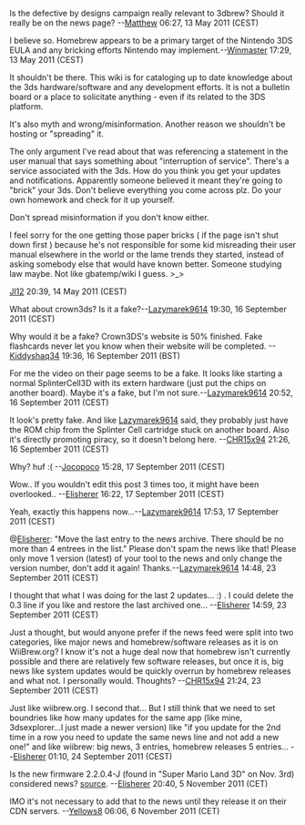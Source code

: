 Is the defective by designs campaign really relevant to 3dbrew? Should
it really be on the news page? --[Matthew](User:Matthew "wikilink")
06:27, 13 May 2011 (CEST)

I believe so. Homebrew appears to be a primary target of the Nintendo
3DS EULA and any bricking efforts Nintendo may
implement.--[Winmaster](User:Winmaster "wikilink") 17:29, 13 May 2011
(CEST)

It shouldn't be there. This wiki is for cataloging up to date knowledge
about the 3ds hardware/software and any development efforts. It is not a
bulletin board or a place to solicitate anything - even if its related
to the 3DS platform.

It's also myth and wrong/misinformation. Another reason we shouldn't be
hosting or "spreading" it.

The only argument I've read about that was referencing a statement in
the user manual that says something about "interruption of service".
There's a service associated with the 3ds. How do you think you get your
updates and notifications. Apparently someone believed it meant they're
going to "brick" your 3ds. Don't believe everything you come across plz.
Do your own homework and check for it up yourself.

Don't spread misinformation if you don't know either.

I feel sorry for the one getting those paper bricks ( if the page isn't
shut down first ) because he's not responsible for some kid misreading
their user manual elsewhere in the world or the lame trends they
started, instead of asking somebody else that would have known better.
Someone studying law maybe. Not like gbatemp/wiki I guess. \>_\>

[Jl12](User:Jl12 "wikilink") 20:39, 14 May 2011 (CEST)

What about crown3ds? Is it a
fake?--[Lazymarek9614](User:Lazymarek9614 "wikilink") 19:30, 16
September 2011 (CEST)

Why would it be a fake? Crown3DS's website is 50% finished. Fake
flashcards never let you know when their website will be completed.
--[Kiddyshaq34](User:Kiddyshaq34 "wikilink") 19:36, 16 September 2011
(BST)

For me the video on their page seems to be a fake. It looks like
starting a normal SplinterCell3D with its extern hardware (just put the
chips on another board). Maybe it's a fake, but I'm not
sure.--[Lazymarek9614](User:Lazymarek9614 "wikilink") 20:52, 16
September 2011 (CEST)

It look's pretty fake. And like
[Lazymarek9614](User:Lazymarek9614 "wikilink") said, they probably just
have the ROM chip from the Splinter Cell cartridge stuck on another
board. Also it's directly promoting piracy, so it doesn't belong here.
--[CHR15x94](User:CHR15x94 "wikilink") 21:26, 16 September 2011 (CEST)

Why? huf :( --[Jocopoco](User:Jocopoco "wikilink") 15:28, 17 September
2011 (CEST)


Wow.. If you wouldn't edit this post 3 times too, it might have been
overlooked.. --[Elisherer](User:Elisherer "wikilink") 16:22, 17
September 2011 (CEST)


Yeah, exactly this happens
now...--[Lazymarek9614](User:Lazymarek9614 "wikilink") 17:53, 17
September 2011 (CEST)

@[Elisherer](User:Elisherer "wikilink"): "Move the last entry to the
news archive. There should be no more than 4 entrees in the list."
Please don't spam the news like that! Please only move 1 version
(latest) of your tool to the news and only change the version number,
don't add it again!
Thanks.--[Lazymarek9614](User:Lazymarek9614 "wikilink") 14:48, 23
September 2011 (CEST)


I thought that what I was doing for the last 2 updates... :) . I could
delete the 0.3 line if you like and restore the last archived one...
--[Elisherer](User:Elisherer "wikilink") 14:59, 23 September 2011 (CEST)

Just a thought, but would anyone prefer if the news feed were split into
two categories, like major news and homebrew/software releases as it is
on WiiBrew.org? I know it's not a huge deal now that homebrew isn't
currently possible and there are relatively few software releases, but
once it is, big news like system updates would be quickly overrun by
homebrew releases and what not. I personally would. Thoughts?
--[CHR15x94](User:CHR15x94 "wikilink") 21:24, 23 September 2011 (CEST)


Just like wiibrew.org. I second that... But I still think that we need
to set boundries like how many updates for the same app (like mine,
3dsexplorer...I just made a newer version) like "if you update for the
2nd time in a row you need to update the same news line and not add a
new one!" and like wiibrew: big news, 3 entries, homebrew releases 5
entries... --[Elisherer](User:Elisherer "wikilink") 01:10, 24 September
2011 (CEST)

Is the new firmware 2.2.0.4-J (found in "Super Mario Land 3D" on Nov.
3rd) considered news?
[source](http://www.neogaf.com/forum/showthread.php?p=32377940&posted=1#post32377940).
--[Elisherer](User:Elisherer "wikilink") 20:40, 5 November 2011 (CET)


IMO it's not necessary to add that to the news until they release it on
their CDN servers. --[Yellows8](User:Yellows8 "wikilink") 06:06, 6
November 2011 (CET)